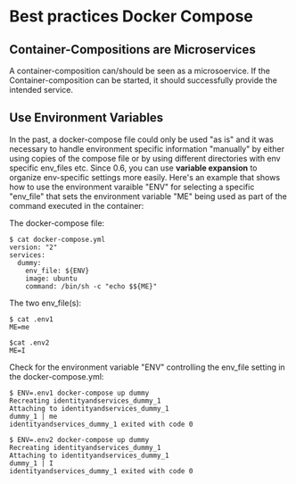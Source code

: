 # Best practices **Docker Compose**

## Container-Compositions are **Microservices**

A container-composition can/should be seen as a microsoervice. If the Container-composition can be started, it should successfully provide the intended service.

## Use Environment Variables

In the past, a docker-compose file could only be used "as is" and it was necessary to handle environment specific information "manually" by either using copies of the compose file or by using different directories with env specific env_files etc.
Since 0.6, you can use **variable expansion** to organize env-specific settings more easily. Here's an example that shows how to use the environment varaible "ENV" for selecting a specific "env_file" that sets the environment variable "ME" being used as part of the command executed in the container:

The docker-compose file:

    $ cat docker-compose.yml
    version: "2"
    services:
      dummy:
        env_file: ${ENV}
        image: ubuntu
        command: /bin/sh -c "echo $${ME}"

The two env_file(s):

    $ cat .env1
    ME=me

    $cat .env2
    ME=I

Check for the environment variable "ENV" controlling the env_file setting in the docker-compose.yml:

    $ ENV=.env1 docker-compose up dummy
    Recreating identityandservices_dummy_1
    Attaching to identityandservices_dummy_1
    dummy_1 | me
    identityandservices_dummy_1 exited with code 0

	$ ENV=.env2 docker-compose up dummy
    Recreating identityandservices_dummy_1
    Attaching to identityandservices_dummy_1
    dummy_1 | I
    identityandservices_dummy_1 exited with code 0
